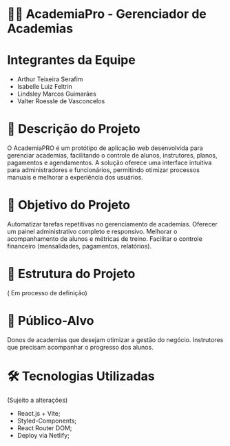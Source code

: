 # 🏋️‍♂️ AcademiaPro - Gerenciador de Academias

# Integrantes da Equipe
- Arthur Teixeira Serafim
- Isabelle Luiz Feltrin
- Lindsley Marcos Guimarães
- Valter Roessle de Vasconcelos

# 📌 Descrição do Projeto 

O AcademiaPRO é um protótipo de aplicação web desenvolvida para gerenciar academias, facilitando o controle de alunos, instrutores, planos, pagamentos e agendamentos.
A solução oferece uma interface intuitiva para administradores e funcionários, permitindo otimizar processos manuais e melhorar a experiência dos usuários.

# 🚀 Objetivo do Projeto

Automatizar tarefas repetitivas no gerenciamento de academias.
Oferecer um painel administrativo completo e responsivo.
Melhorar o acompanhamento de alunos e métricas de treino.
Facilitar o controle financeiro (mensalidades, pagamentos, relatórios).

# 📂 Estrutura do Projeto 
( Em processo de definição)

# 🎯 Público-Alvo

Donos de academias que desejam otimizar a gestão do negócio.
Instrutores que precisam acompanhar o progresso dos alunos.

# 🛠 Tecnologias Utilizadas 
(Sujeito a alterações)
- React.js + Vite;
- Styled-Components;
- React Router DOM;
- Deploy via Netlify;


